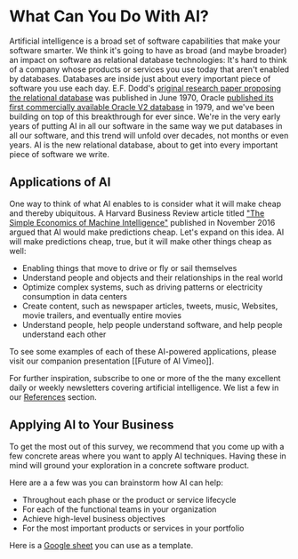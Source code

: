 # What Can You Do With AI?

Artificial intelligence is a broad set of software capabilities that make your software smarter. We think it's going to have as broad (and maybe broader) an impact on software as relational database technologies: It's hard to think of a company whose products or services you use today that aren't enabled by databases. Databases are inside just about every important piece of software you use each day. E.F. Dodd's [original research paper proposing the relational database](https://www.seas.upenn.edu/~zives/03f/cis550/codd.pdf) was published in June 1970, Oracle [published its first commercially available Oracle V2 database](https://docs.oracle.com/database/121/CNCPT/intro.htm#CNCPT88784) in 1979, and we've been building on top of this breakthrough for ever since. We're in the very early years of putting AI in all our software in the same way we put databases in all our software, and this trend will unfold over decades, not months or even years. AI is the new relational database, about to get into every important piece of software we write.

## Applications of AI

One way to think of what AI enables to is consider what it will make cheap and thereby ubiquitous. A Harvard Business Review article titled ["The Simple Economics of Machine Intelligence"](https://hbr.org/2016/11/the-simple-economics-of-machine-intelligence) published in November 2016 argued that AI would make predictions cheap. Let's expand on this idea. AI will make predictions cheap, true, but it will make other things cheap as well:
* Enabling things that move to drive or fly or sail themselves
* Understand people and objects and their relationships in the real world
* Optimize complex systems, such as driving patterns or electricity consumption in data centers
* Create content, such as newspaper articles, tweets, music, Websites, movie trailers, and eventually entire movies
* Understand people, help people understand software, and help people understand each other

To see some examples of each of these AI-powered applications, please visit our companion presentation [[Future of AI Vimeo]].

For further inspiration, subscribe to one or more of the the many excellent daily or weekly newsletters covering artificial intelligence. We list a few in our [References](/docs/reference/links) section.

## Applying AI to Your Business

To get the most out of this survey, we recommend that you come up with a few concrete areas where you want to apply AI techniques. Having these in mind will ground your exploration in a concrete software product.

Here are a a few was you can brainstorm how AI can help:
* Throughout each phase or the product or service lifecycle
* For each of the functional teams in your organization
* Achieve high-level business objectives
* For the most important products or services in your portfolio

Here is a [Google sheet](https://docs.google.com/spreadsheets/d/1BFQpi8fhUxisUOyUi0-Sw-KRGaJsHOjU507v6539AMk/) you can use as a template.
